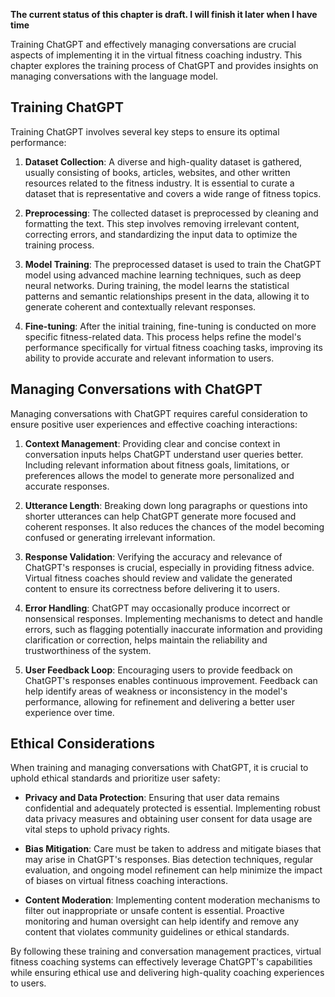 **The current status of this chapter is draft. I will finish it later when I have time**

Training ChatGPT and effectively managing conversations are crucial aspects of implementing it in the virtual fitness coaching industry. This chapter explores the training process of ChatGPT and provides insights on managing conversations with the language model.

Training ChatGPT
----------------

Training ChatGPT involves several key steps to ensure its optimal performance:

1. **Dataset Collection**: A diverse and high-quality dataset is gathered, usually consisting of books, articles, websites, and other written resources related to the fitness industry. It is essential to curate a dataset that is representative and covers a wide range of fitness topics.

2. **Preprocessing**: The collected dataset is preprocessed by cleaning and formatting the text. This step involves removing irrelevant content, correcting errors, and standardizing the input data to optimize the training process.

3. **Model Training**: The preprocessed dataset is used to train the ChatGPT model using advanced machine learning techniques, such as deep neural networks. During training, the model learns the statistical patterns and semantic relationships present in the data, allowing it to generate coherent and contextually relevant responses.

4. **Fine-tuning**: After the initial training, fine-tuning is conducted on more specific fitness-related data. This process helps refine the model's performance specifically for virtual fitness coaching tasks, improving its ability to provide accurate and relevant information to users.

Managing Conversations with ChatGPT
-----------------------------------

Managing conversations with ChatGPT requires careful consideration to ensure positive user experiences and effective coaching interactions:

1. **Context Management**: Providing clear and concise context in conversation inputs helps ChatGPT understand user queries better. Including relevant information about fitness goals, limitations, or preferences allows the model to generate more personalized and accurate responses.

2. **Utterance Length**: Breaking down long paragraphs or questions into shorter utterances can help ChatGPT generate more focused and coherent responses. It also reduces the chances of the model becoming confused or generating irrelevant information.

3. **Response Validation**: Verifying the accuracy and relevance of ChatGPT's responses is crucial, especially in providing fitness advice. Virtual fitness coaches should review and validate the generated content to ensure its correctness before delivering it to users.

4. **Error Handling**: ChatGPT may occasionally produce incorrect or nonsensical responses. Implementing mechanisms to detect and handle errors, such as flagging potentially inaccurate information and providing clarification or correction, helps maintain the reliability and trustworthiness of the system.

5. **User Feedback Loop**: Encouraging users to provide feedback on ChatGPT's responses enables continuous improvement. Feedback can help identify areas of weakness or inconsistency in the model's performance, allowing for refinement and delivering a better user experience over time.

Ethical Considerations
----------------------

When training and managing conversations with ChatGPT, it is crucial to uphold ethical standards and prioritize user safety:

* **Privacy and Data Protection**: Ensuring that user data remains confidential and adequately protected is essential. Implementing robust data privacy measures and obtaining user consent for data usage are vital steps to uphold privacy rights.

* **Bias Mitigation**: Care must be taken to address and mitigate biases that may arise in ChatGPT's responses. Bias detection techniques, regular evaluation, and ongoing model refinement can help minimize the impact of biases on virtual fitness coaching interactions.

* **Content Moderation**: Implementing content moderation mechanisms to filter out inappropriate or unsafe content is essential. Proactive monitoring and human oversight can help identify and remove any content that violates community guidelines or ethical standards.

By following these training and conversation management practices, virtual fitness coaching systems can effectively leverage ChatGPT's capabilities while ensuring ethical use and delivering high-quality coaching experiences to users.
